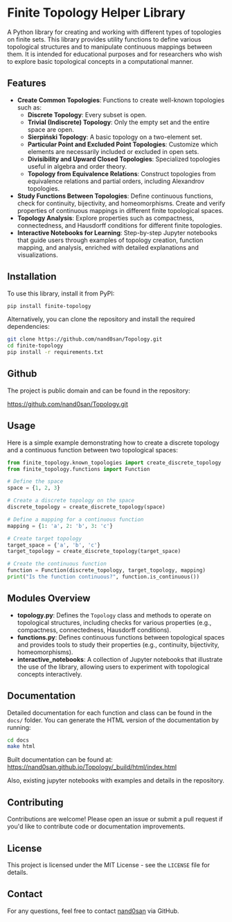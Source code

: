 

# Finite Topology Helper Library

A Python library for creating and working with different types of topologies on finite sets. This library provides utility functions to define various topological structures and to manipulate continuous mappings between them. It is intended for educational purposes and for researchers who wish to explore basic topological concepts in a computational manner.

## Features
- **Create Common Topologies**: Functions to create well-known topologies such as:
  - **Discrete Topology**: Every subset is open.
  - **Trivial (Indiscrete) Topology**: Only the empty set and the entire space are open.
  - **Sierpiński Topology**: A basic topology on a two-element set.
  - **Particular Point and Excluded Point Topologies**: Customize which elements are necessarily included or excluded in open sets.
  - **Divisibility and Upward Closed Topologies**: Specialized topologies useful in algebra and order theory.
  - **Topology from Equivalence Relations**: Construct topologies from equivalence relations and partial orders, including Alexandrov topologies.
- **Study Functions Between Topologies**: Define continuous functions, check for continuity, bijectivity, and homeomorphisms. Create and verify properties of continuous mappings in different finite topological spaces.
- **Topology Analysis**: Explore properties such as compactness, connectedness, and Hausdorff conditions for different finite topologies.
- **Interactive Notebooks for Learning**: Step-by-step Jupyter notebooks that guide users through examples of topology creation, function mapping, and analysis, enriched with detailed explanations and visualizations.

## Installation
To use this library, install it from PyPI:

```sh
pip install finite-topology
```

Alternatively, you can clone the repository and install the required dependencies:

```sh
git clone https://github.com/nand0san/Topology.git
cd finite-topology
pip install -r requirements.txt
```
## Github

The project is public domain and can be found in the repository: 

https://github.com/nand0san/Topology.git

## Usage

Here is a simple example demonstrating how to create a discrete topology and a continuous function between two topological spaces:

```python
from finite_topology.known_topologies import create_discrete_topology
from finite_topology.functions import Function

# Define the space
space = {1, 2, 3}

# Create a discrete topology on the space
discrete_topology = create_discrete_topology(space)

# Define a mapping for a continuous function
mapping = {1: 'a', 2: 'b', 3: 'c'}

# Create target topology
target_space = {'a', 'b', 'c'}
target_topology = create_discrete_topology(target_space)

# Create the continuous function
function = Function(discrete_topology, target_topology, mapping)
print("Is the function continuous?", function.is_continuous())
```

## Modules Overview

- **topology.py**: Defines the `Topology` class and methods to operate on topological structures, including checks for various properties (e.g., compactness, connectedness, Hausdorff conditions).
- **functions.py**: Defines continuous functions between topological spaces and provides tools to study their properties (e.g., continuity, bijectivity, homeomorphisms).
- **interactive_notebooks**: A collection of Jupyter notebooks that illustrate the use of the library, allowing users to experiment with topological concepts interactively.

## Documentation
Detailed documentation for each function and class can be found in the `docs/` folder. You can generate the HTML version of the documentation by running:

```sh
cd docs
make html
```
Built documentation can be found at: https://nand0san.github.io/Topology/_build/html/index.html

Also, existing jupyter notebooks with examples and details in the repository.

## Contributing
Contributions are welcome! Please open an issue or submit a pull request if you'd like to contribute code or documentation improvements.

## License
This project is licensed under the MIT License - see the `LICENSE` file for details.

## Contact
For any questions, feel free to contact [nand0san](https://github.com/nand0san) via GitHub.